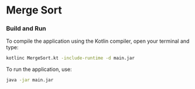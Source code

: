 # Merge Sort

### Build and Run

To compile the application using the Kotlin compiler, open your terminal and type:
```bash
kotlinc MergeSort.kt -include-runtime -d main.jar
```

To run the application, use:
```bash
java -jar main.jar
```
